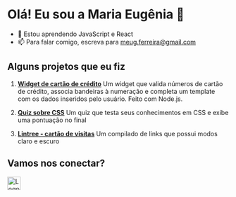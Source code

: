 # Olá! Eu sou a Maria Eugênia 👋

- 🌱 Estou aprendendo JavaScript e React
- 📫 Para falar comigo, escreva para meug.ferreira@gmail.com

## Alguns projetos que eu fiz 

1. **[Widget de cartão de crédito](https://explorer-lab-out-22.vercel.app/)** Um widget que valida números de cartão de crédito, associa bandeiras à numeração e completa um template com os dados inseridos pelo usuário. Feito com Node.js.

1. **[Quiz sobre CSS](https://quiz-css-gules.vercel.app/)** Um quiz que testa seus conhecimentos em CSS e exibe uma pontuação no final 

1. **[Lintree - cartão de visitas](https://portfolio-links-kappa.vercel.app/)** Um compilado de links que possui modos claro e escuro


## Vamos nos conectar? 

<a href="https://www.linkedin.com/in/maria-eug%C3%AAnia-ferreira-79b08b61/" target="_blank"><img src="https://upload.wikimedia.org/wikipedia/commons/thumb/c/ca/LinkedIn_logo_initials.png/768px-LinkedIn_logo_initials.png" alt="Logo do LinkedIn" width="30"/></a>
